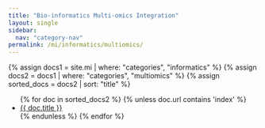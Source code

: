 ```yaml
---
title: "Bio-informatics Multi-omics Integration"
layout: single
sidebar:
  nav: "category-nav"
permalink: /mi/informatics/multiomics/
---
```


{% assign docs1 = site.mi | where: "categories", "informatics" %}
{% assign docs2 = docs1 | where: "categories", "multiomics" %}
{% assign sorted_docs = docs2 | sort: "title" %}

<ul>
  {% for doc in sorted_docs2 %}
    {% unless doc.url contains 'index' %}
      <li><a href="{{ doc.url }}">{{ doc.title }}</a></li>
    {% endunless %}
  {% endfor %}
</ul>
